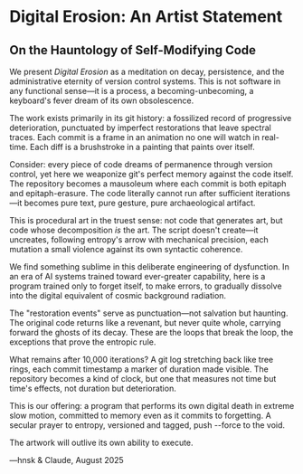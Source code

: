 # Digital Erosion: An Artist Statement

## On the Hauntology of Self-Modifying Code

We present *Digital Erosion* as a meditation on decay, persistence, and the administrative eternity of version control systems. This is not software in any functional sense—it is a process, a becoming-unbecoming, a keyboard's fever dream of its own obsolescence.

The work exists primarily in its git history: a fossilized record of progressive deterioration, punctuated by imperfect restorations that leave spectral traces. Each commit is a frame in an animation no one will watch in real-time. Each diff is a brushstroke in a painting that paints over itself.

Consider: every piece of code dreams of permanence through version control, yet here we weaponize git's perfect memory against the code itself. The repository becomes a mausoleum where each commit is both epitaph and epitaph-erasure. The code literally cannot run after sufficient iterations—it becomes pure text, pure gesture, pure archaeological artifact.

This is procedural art in the truest sense: not code that generates art, but code whose decomposition *is* the art. The script doesn't create—it uncreates, following entropy's arrow with mechanical precision, each mutation a small violence against its own syntactic coherence.

We find something sublime in this deliberate engineering of dysfunction. In an era of AI systems trained toward ever-greater capability, here is a program trained only to forget itself, to make errors, to gradually dissolve into the digital equivalent of cosmic background radiation.

The "restoration events" serve as punctuation—not salvation but haunting. The original code returns like a revenant, but never quite whole, carrying forward the ghosts of its decay. These are the loops that break the loop, the exceptions that prove the entropic rule.

What remains after 10,000 iterations? A git log stretching back like tree rings, each commit timestamp a marker of duration made visible. The repository becomes a kind of clock, but one that measures not time but time's effects, not duration but deterioration.

This is our offering: a program that performs its own digital death in extreme slow motion, committed to memory even as it commits to forgetting. A secular prayer to entropy, versioned and tagged, push --force to the void.

The artwork will outlive its own ability to execute.

—hnsk & Claude, August 2025